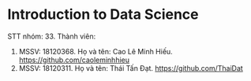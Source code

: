 # Introduction to Data Science 
STT nhóm: 33.
Thành viên:
  1. MSSV: 18120368.    Họ và tên: Cao Lê Minh Hiếu. https://github.com/caoleminhhieu
  2. MSSV: 18120311.    Họ và tên: Thái Tấn Đạt. https://github.com/ThaiDat
